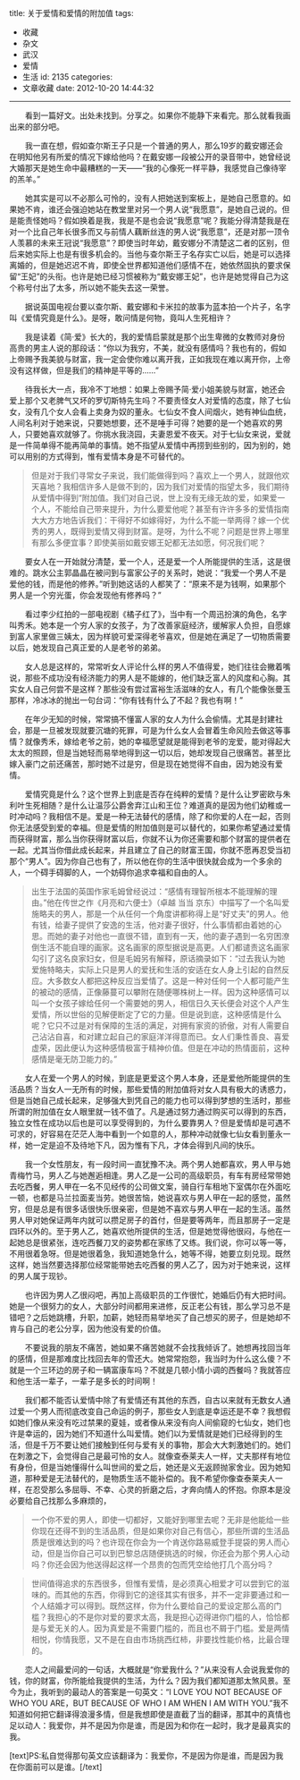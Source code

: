 title: 关于爱情和爱情的附加值
tags:
  - 收藏
  - 杂文
  - 武汉
  - 爱情
  - 生活
id: 2135
categories:
  - 文章收藏
date: 2012-10-20 14:44:32
---

　　看到一篇好文。出处未找到。分享之。如果你不能静下来看完。那么就看我画出来的部分吧。

　　我一直在想，假如查尔斯王子只是一个普通的男人，那么19岁的戴安娜还会在明知他另有所爱的情况下嫁给他吗？在戴安娜一段被公开的录音带中，她曾经说大婚那天是她生命中最糟糕的一天——“我的心像死一样平静，我感觉自己像待宰的羔羊。”

　　她其实是可以不必那么可怜的，没有人把她送到案板上，是她自己愿意的。如果她不肯，谁还会强迫她站在教堂里对另一个男人说“我愿意”，是她自己说的。但是能责怪她吗？假如换着是我，我是不是也会说“我愿意”呢？我能分得清楚我是在对一个比自己年长很多而又与前情人藕断丝连的男人说“我愿意”，还是对那一顶令人羡慕的未来王冠说“我愿意”？即使当时年幼，戴安娜分不清楚这二者的区别，但后来她实际上也是有很多机会的。当他与查尔斯王子名存实亡以后，她是可以选择离婚的，但是她迟迟不肯，即使全世界都知道他们感情不在，她依然固执的要求保留“王妃”的头衔。也许是她已经习惯被称为“戴安娜王妃”，也许是她觉得自己为这个称号付出了太多，所以她不能失去这一荣誉。

　　据说英国电视台要以查尔斯、戴安娜和卡米拉的故事为蓝本拍一个片子，名字叫《爱情究竟是什么》。是呀，敢问情是何物，竟叫人生死相许？

　　我是读着《简·爱》长大的，我的爱情启蒙就是那个出生卑微的女教师对身份高贵的男主人说的那段话：“你以为我穷，不美，就没有感情吗？我也有的，假如上帝赐予我美貌与财富，我一定会使你难以离开我，正如我现在难以离开你，上帝没有这样做，但是我们的精神是平等的……”

　　待我长大一点，我冷不丁地想：如果上帝赐予简·爱小姐美貌与财富，她还会爱上那个又老脾气又坏的罗切斯特先生吗？不要责怪女人对爱情的态度，除了七仙女，没有几个女人会看上卖身为奴的董永。七仙女不食人间烟火，她有神仙血统，人间名利对于她来说，只要她想要，还不是唾手可得？她要的是一个她喜欢的男人，只要她喜欢就够了。你挑水我浇园，夫妻恩爱不夜天。对于七仙女来说，爱就是一件简单得不能再简单的事情。她不指望从爱情中再捞到些别的，因为别的，她可以用别的方式得到，惟有爱情本身是不可替代的。

> 但是对于我们寻常女子来说，我们能做得到吗？喜欢上一个男人，就跟他欢天喜地？我相信许多人是做不到的，因为我们对爱情的指望太多，我们期待从爱情中得到“附加值。我们对自己说，世上没有无缘无故的爱，如果爱一个人，不能给自己带来提升，为什么要爱他呢？甚至有许许多多的爱情指南大大方方地告诉我们：干得好不如嫁得好，为什么不能一举两得？嫁一个优秀的男人，既得到爱情又得到财富。是呀，为什么不呢？问题是世界上哪里有那么多便宜事？即使美丽如戴安娜王妃都无法如愿，何况我们呢？

　　要女人在一开始就分清楚，爱一个人，还是爱一个人所能提供的生活，这是很难的。跳水公主郭晶晶在被问到与富家公子的关系时，她说：“我爱一个男人不是爱他的钱，而是他的修养。”听到她这话的人都笑了：“原来不是为钱啊，如果那个男人是一个穷光蛋，你会发现他有修养吗？”

　　看过李少红拍的一部电视剧《橘子红了》，当中有一个周迅扮演的角色，名字叫秀禾。她本是一个穷人家的女孩子，为了改善家庭经济，缓解家人负担，自愿嫁到富人家里做三姨太，因为样貌可爱深得老爷喜欢，但是她在满足了一切物质需要以后，她发现自己真正爱的人是老爷的弟弟。

　　女人总是这样的，常常听女人评论什么样的男人不值得爱，她们往往会撇着嘴说，那些不成功没有经济能力的男人是不能嫁的，他们缺乏富人的风度和心胸。其实女人自己何尝不是这样？那些没有尝过富裕生活滋味的女人，有几个能像张曼玉那样，冷冰冰的抛出一句台词：“你有钱有什么了不起？我也有啊！”

　　在年少无知的时候，常常搞不懂富人家的女人为什么会偷情。尤其是封建社会，那是一旦被发现就要沉塘的死罪，可是为什么女人会冒着生命风险去做这等事情？就像秀禾，嫁给老爷之前，她的幸福愿望就是能得到老爷的宠爱，能对得起大太太的照顾，但是当她轻而易举地得到这一切以后，她却发现自己很痛苦。甚至比嫁入豪门之前还痛苦，那时她不过是穷，但是现在她觉得不自由，因为她没有爱情。

　　爱情究竟是什么？这个世界上到底是否存在纯粹的爱情？是什么让罗密欧与朱利叶生死相随？是什么让温莎公爵舍弃江山和王位？难道真的是因为他们幼稚或一时冲动吗？我相信不是。爱是一种无法替代的感情，除了和你爱的人在一起，否则你无法感受到爱的幸福。但是爱情的附加值则是可以替代的，如果你希望通过爱情而获得财富，那么当你获得财富以后，你就不认为你还需要和那个财富的提供者在一起。尤其当你借此成长起来，并且建立了自己的财富王国，你就不愿再忍受当初那个“男人”。因为你自己也有了，所以他在你的生活中很快就会成为一个多余的人，一个碍手碍脚的人，一个妨碍你追求幸福和自由的人。

> 出生于法国的英国作家毛姆曾经说过：“感情有理智所根本不能理解的理由。”他在传世之作《月亮和六便士》（卓越 当当 京东）中描写了一个名叫爱施略夫的男人，那是一个从任何一个角度讲都称得上是“好丈夫”的男人。他有钱，给妻子提供了安逸的生活，他对妻子很好，什么事情都由着她的心思。而她的妻子对他也一直很不错，直到有一天，他的妻子遇到一名穷困潦倒生活不能自理的画家。这名画家的原型据说是高更。人们都谴责这名画家勾引了这名良家妇女，但是毛姆另有解释，原话摘录如下：“过去我认为她爱施特略夫，实际上只是男人的爱抚和生活的安适在女人身上引起的自然反应。大多数女人都把这种反应当爱情了。这是一种对任何一个人都可能产生的被动的感情，正像藤蔓可以攀附在随便哪株树上一样。因为这种感情可以叫一个女孩子嫁给任何一个需要她的男人，相信日久天长便会对这个人产生爱情，所以世俗的见解便断定了它的力量。但是说到底，这种感情是什么呢？它只不过是对有保障的生活的满足，对拥有家资的骄傲，对有人需要自己沾沾自喜，和对建立起自己的家庭洋洋得意而已。女人们秉性善良、喜爱虚荣，因此便认为这种感情极富于精神价值。但是在冲动的热情面前，这种感情是毫无防卫能力的。”

　　女人在爱一个男人的时候，到底是更爱这个男人本身，还是爱他所能提供的生活品质？当女人一无所有的时候，那些爱情的附加值将对女人具有极大的诱惑力，但是当她自己成长起来，足够强大到凭自己的能力也可以得到梦想的生活时，那些所谓的附加值在女人眼里就一钱不值了。凡是通过努力通过购买可以得到的东西，独立女性在成功以后也是可以享受得到的，为什么要靠男人？但是爱情却是可遇不可求的，好容易在茫茫人海中看到一个如意的人，那种冲动就像七仙女看到董永一样，她一定是迫不及待地下凡，因为惟有下凡，才体会得到凡间的快乐。

　　我一个女性朋友，有一段时间一直犹豫不决。两个男人她都喜欢，男人甲与她青梅竹马，男人乙与她邂逅相逢。男人乙是一公司的高级职员，有车有房经常带她去吃西餐，男人甲在一名不见经传的公司做文案，骑自行车租地下室偶尔在外面吃一顿，也都是马兰拉面麦当劳。她很苦恼，她说喜欢与男人甲在一起的感觉，虽然穷，但是总是有很多话很快乐很亲密，但是她不喜欢与男人甲在一起的生活。虽然男人甲对她保证两年内就可以攒足房子的首付，但是要等两年，而且那房子一定是四环以外的。至于男人乙，她喜欢他所提供的生活，但是她觉得他很闷，与他在一起她总是很紧张，连吃西餐刀叉的姿势都在家练了又练。我们说，你可以等一等，不用很着急呀。但是她很着急，我知道她急什么，她等不得，她要立刻兑现。既然这样，她当然要选择那位经常能带她去吃西餐的男人乙了，因为对于她来说，这样的男人属于现钞。

　　也许因为男人乙很闷吧，再加上高级职员的工作很忙，她婚后仍有大把时间。她是一个很努力的女人，大部分时间都用来进修，反正老公有钱，那么学习总不是错吧？之后她跳槽，升职，加薪，她轻而易举地买了自己想买的房子，但是她却不肯与自己的老公分享，因为他没有爱的价值。

　　不要说我的朋友不痛苦，她如果不痛苦她就不会找我倾诉了。她想再找回当年的感情，但是那难度比找回去年的雪还大。她常常抱怨，我当时为什么这么傻？不就是一个三环边的房子和一辆富康车吗？不就是几顿小情小调的西餐吗？我就答应和他生活一辈子，一辈子是多长的时间啊！

　　我们都不能否认爱情中除了有爱情还有其他的东西，自古以来就有无数女人通过爱一个男人而彻底改变自己命运的例子，那些女人到底是幸运还是不幸？我想假如她们像从来没有吃过禁果的夏娃，或者像从来没有向人间偷窥的七仙女，她们也许是幸运的，因为她们不知道什么叫爱情。她们以为爱情就是她们已经得到的生活，但是千万不要让她们接触到任何与爱有关的事物，那会大大刺激她们的。她们在刺激之下，会觉得自己是最可怜的女人。就像查泰莱夫人一样，丈夫那样有地位有身份，但是当她懂得什么叫世间的爱之后，她还是义无返顾抛家舍业。因为她知道，那种爱是无法替代的，是物质生活不能补偿的。我不希望你像查泰莱夫人一样，在忍受那么多屈辱、不幸、心灵的折磨之后，才奔向情人的怀抱。你原本是没必要给自己找那么多麻烦的，

> 一个你不爱的男人，即使一切都好，又能好到哪里去呢？无非是他能给一些你现在还得不到的生活品质，但是如果你对自己有信心，那些所谓的生活品质是很难达到的吗？也许现在你会为一个肯送你路易威登手提袋的男人而心动，但是当你自己可以到巴黎总店随便挑选的时候，你还会为那个男人心动吗？你还会因为他送得起这样一个昂贵的包而凭空给他打几个高分吗？

> 世间值得追求的东西很多，但惟有爱情，是必须真心相爱才可以尝到它的滋味的。而其他的东西，你得到它的途径其实有很多，并不一定非要通过和一个人结婚才可以得到。既然这样，你为什么要给自己的爱设定那么高的门槛？我担心的不是你对爱的要求太高，我是担心迈得进你门槛的人，恰恰都是与爱无关的人。因为真爱是不需要门槛的，而且也不屑于门槛。爱是两情相悦，你情我愿，又不是在自由市场挑西红柿，非要找性能价格，比最合理的。

　　恋人之间最爱问的一句话，大概就是“你爱我什么？”从来没有人会说我爱你的钱，你的财富，你所能给我提供的生活，为什么？因为我们都知道那太煞风景。至今为止，我听到的最动人的答案是一句英文：“I LOVE YOU NOT BECAUSE OF WHO YOU ARE，BUT BECAUSE OF WHO I AM WHEN I AM WITH YOU.”我不知道如何把它翻译得浪漫多情，但是我想即使是直截了当的翻译，那其中的真情也足以动人：我爱你，并不是因为你是谁，而是因为和你在一起时，我才是最真实的我。

  [text]PS:私自觉得那句英文应该翻译为：我爱你，不是因为你是谁，而是因为我在你面前可以是谁。[/text]